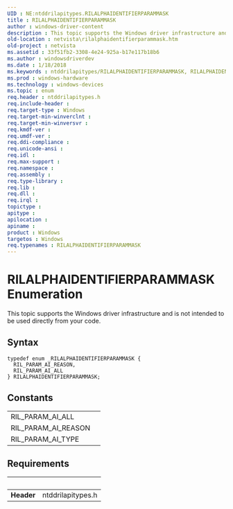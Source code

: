 ```yaml
---
UID : NE:ntddrilapitypes.RILALPHAIDENTIFIERPARAMMASK
title : RILALPHAIDENTIFIERPARAMMASK
author : windows-driver-content
description : This topic supports the Windows driver infrastructure and is not intended to be used directly from your code.
old-location : netvista\rilalphaidentifierparammask.htm
old-project : netvista
ms.assetid : 33f51fb2-3308-4e24-925a-b17e117b18b6
ms.author : windowsdriverdev
ms.date : 1/18/2018
ms.keywords : ntddrilapitypes/RILALPHAIDENTIFIERPARAMMASK, RILALPHAIDENTIFIERPARAMMASK enumeration [Network Drivers Starting with Windows Vista], RIL_PARAM_AI_REASON, ntddrilapitypes/RIL_PARAM_AI_REASON, ntddrilapitypes/RIL_PARAM_AI_ALL, netvista.rilalphaidentifierparammask, RILALPHAIDENTIFIERPARAMMASK, RIL_PARAM_AI_ALL
ms.prod : windows-hardware
ms.technology : windows-devices
ms.topic : enum
req.header : ntddrilapitypes.h
req.include-header : 
req.target-type : Windows
req.target-min-winverclnt : 
req.target-min-winversvr : 
req.kmdf-ver : 
req.umdf-ver : 
req.ddi-compliance : 
req.unicode-ansi : 
req.idl : 
req.max-support : 
req.namespace : 
req.assembly : 
req.type-library : 
req.lib : 
req.dll : 
req.irql : 
topictype : 
apitype : 
apilocation : 
apiname : 
product : Windows
targetos : Windows
req.typenames : RILALPHAIDENTIFIERPARAMMASK
---
```


# RILALPHAIDENTIFIERPARAMMASK Enumeration
This topic supports the Windows driver infrastructure and is not intended to be used directly from your code.

## Syntax
````
typedef enum _RILALPHAIDENTIFIERPARAMMASK { 
  RIL_PARAM_AI_REASON,
  RIL_PARAM_AI_ALL
} RILALPHAIDENTIFIERPARAMMASK;
````

## Constants

<table>

<tr>
<td>RIL_PARAM_AI_ALL</td>
<td></td>
</tr>

<tr>
<td>RIL_PARAM_AI_REASON</td>
<td></td>
</tr>

<tr>
<td>RIL_PARAM_AI_TYPE</td>
<td></td>
</tr>
</table>


## Requirements
| &nbsp; | &nbsp; |
| ---- |:---- |
| **Header** | ntddrilapitypes.h |